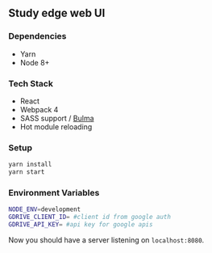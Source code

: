 ## Study edge web UI

### Dependencies

- Yarn
- Node 8+

### Tech Stack

- React
- Webpack 4
- SASS support / [Bulma](https://bulma.io/documentation/)
- Hot module reloading

### Setup

```bash
yarn install
yarn start
```

### Environment Variables

```bash
NODE_ENV=development
GDRIVE_CLIENT_ID= #client id from google auth
GDRIVE_API_KEY= #api key for google apis
```

Now you should have a server listening on `localhost:8080`.
